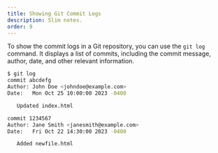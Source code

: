 ```yaml
---
title: Showing Git Commit Logs
description: Slim notes.
order: 9
---
```


To show the commit logs in a Git repository, you can use the `git log` command. It displays a list of commits, including the commit message, author, date, and other relevant information.

```bash
$ git log
commit abcdefg
Author: John Doe <johndoe@example.com>
Date:   Mon Oct 25 10:00:00 2023 -0400

   Updated index.html

commit 1234567
Author: Jane Smith <janesmith@example.com>
Date:   Fri Oct 22 14:30:00 2023 -0400

   Added newfile.html
```

